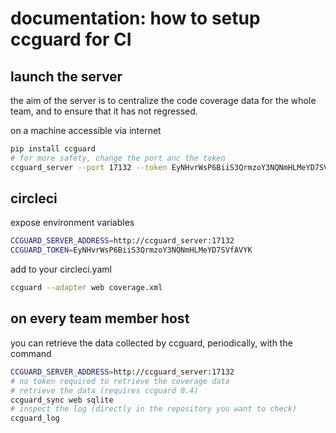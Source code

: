 # documentation: how to setup ccguard for CI

## launch the server

the aim of the server is to centralize the code coverage data for the whole team, and to ensure that it has not regressed.

on a machine accessible via internet

```sh
pip install ccguard
# for more safety, change the port anc the token
ccguard_server --port 17132 --token EyNHvrWsP6BiiS3QrmzoY3NQNmHLMeYD7SVfAVYK
```

## circleci

expose environment variables

```sh
CCGUARD_SERVER_ADDRESS=http://ccguard_server:17132
CCGUARD_TOKEN=EyNHvrWsP6BiiS3QrmzoY3NQNmHLMeYD7SVfAVYK
```

add to your circleci.yaml

```sh
ccguard --adapter web coverage.xml
```

## on every team member host

you can retrieve the data collected by ccguard, periodically, with the command

```sh
CCGUARD_SERVER_ADDRESS=http://ccguard_server:17132
# no token required to retrieve the coverage data
# retrieve the data (requires ccguard 0.4)
ccguard_sync web sqlite
# inspect the log (directly in the repository you want to check)
ccguard_log
```
